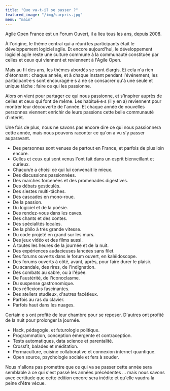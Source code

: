 ```yaml
---
title: "Que va-t-il se passer ?"
featured_image: "/img/surpris.jpg"
menu: "main"
---
```


Agile Open France est un Forum Ouvert, il a lieu tous les ans, depuis 2008.

À l'origine, le thème central qui a réuni les participants était le développement logiciel agile.
Et encore aujourd'hui, le développement logiciel agile reste une culture commune 
à la communauté constituée par celles et ceux qui viennent et reviennent à l'Agile Open. 

Mais au fil des ans, les thèmes abordés se sont élargis. 
Et cela n'a rien d'étonnant : chaque année, et à chaque instant pendant l'événement, 
les participant·e·s sont encouragé·e·s à ne se consacrer qu'à une seule et unique tâche : 
faire ce qui les passionne.

Alors on vient pour partager ce qui nous passionne, et s'inspirer auprès de celles
et ceux qui font de même. Les habitué·e·s (il y en a) reviennent pour montrer leur
découverte de l'année. Et chaque année de nouvelles personnes viennent enrichir 
de leurs passions cette belle communauté d'intérêt.

Une fois de plus, nous ne savons pas encore dire ce qui nous passionnera cette année,
mais nous pouvons raconter ce qu'on a vu s'y passer auparavant.

- Des personnes sont venues de partout en France, et parfois de plus loin encore.
- Celles et ceux qui sont venus l'ont fait dans un esprit bienveillant et curieux.
- Chacun/e a choisi ce qui lui convenait le mieux.
- Des discussions passionnées.
- Des marches forcenées et des promenades digestives.
- Des débats gesticulés.
- Des siestes multi-tâches.
- Des cascades en mono-roue.
- De la passion.
- Du logiciel et de la poésie.
- Des rendez-vous dans les caves.
- Des chants et des contes.
- Des spécialités locales.
- De la philo à très grande vitesse.
- Du code projeté en grand sur les murs.
- Des jeux vidéo et des films aussi.
- À toutes les heures de la journée et de la nuit.
- Des expériences audacieuses lancées sans filet.
- Des forums ouverts dans le forum ouvert, en kaléidoscope.
- Des forums ouverts à côté, avant, après, pour faire durer le plaisir.
- Du scandale, des rires, de l'indignation.
- Des combats au sabre, ou à l'épée.
- De l'austérité, de l'iconoclasme.
- Du suspense gastronomique.
- Des réflexions fascinantes.
- Des ateliers studieux, d'autres facétieux.
- Parfois au ras du clavier.
- Parfois haut dans les nuages.

Certain·e·s ont profité de leur chambre pour se reposer.
D'autres ont profité de la nuit pour prolonger la journée.

- Hack, pédagogie, et futurologie politique.
- Programmation, conception émergente et contraception.
- Tests automatiques, data science et parentalité.
- Crossfit, balades et méditation.
- Permaculture, cuisine collaborative et connexion internet quantique.
- Open source, psychologie sociale et fers à souder.

Nous n'allons pas promettre que ce qui va se passer cette année sera
semblable à ce qui s'est passé les années précédentes ... mais nous
savons avec certitude que cette édition encore sera inédite et qu'elle
vaudra la peine d'être vécue.

